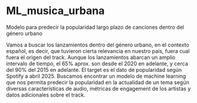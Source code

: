 # ML_musica_urbana
Modelo para predecir la popularidad largo plazo de canciones dentro del género urbano

Vamos a buscar los lanzamientos dentro del género urbano, en el contexto español, es decir, que tuvieron cierta relevancia en nuestro país, fuera cual fuera el origen del track. 
Aunque los lanzamientos abarcan un amplio intervalo de tiempo, el 65% aprox. son desde el 2020 en adelante, y cerca del 90% del 2015 en adelante.
El target es el dato de popularidad según Spotify a abril 2025.
Buscamos encontrar un modelo de machine learning que nos permita predecir la popularidad en la actualidad de un tema según diversas características de audio, métricas de engagement de los artistas y datos adicionales sobre el track.
